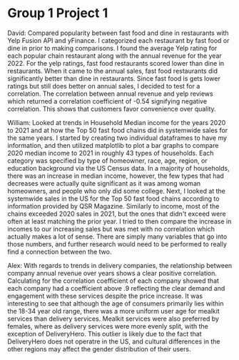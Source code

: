 # Group 1 Project 1

David: Compared popularity between fast food and dine in restaurants with Yelp Fusion API and yFinance. I categorized each restaurant by fast food or dine in prior to making comparisons. I found the average Yelp rating for each popular chain restaurant along with the annual revenue for the year 2022. For the yelp ratings, fast food restaurants scored lower than dine in restaurants. When it came to the annual sales, fast food restaurants did significantly better than dine in restaurants. Since fast food is gets lower ratings but still does better on annual sales, I decided to test for a correlation. The correlation between annual revenue and yelp reviews which returned a correlation coefficient of -0.54 signifying negative correlation. This shows that customers favor convenience over quality.

William: Looked at trends in Household Median income for the years 2020 to 2021 and at how the Top 50 fast food chains did in systemwide sales for the same years. I started by creating two individual dataframes to have my information, and then utilized matplotlib to plot a bar graphs to compare 2020 median income to 2021 in roughly 43 types of households. Each category was specified by type of homeowner, race, age, region, or education background via the US Census data. In a majority of households, there was an increase in median income, however, the few types that had decreases were actually quite significant as it was among woman homeowners, and people who only did some college. Next, I looked at the systemwide sales in the US for the Top 50 fast food chains according to information provided by QSR Magazine. Similarly to income, most of the chains exceeded 2020 sales in 2021, but the ones that didn't exceed were often at least matching the prior year. I tried to then compare the increase in incomes to our increasing sales but was met with no correlation which actually makes a lot of sense. There are simply many variables that go into those numbers, and further research would need to be performed to really find a connection between the two.  

Alex: With regards to trends in delivery companies, the relationship between company annual revenue over years shows a clear positive correlation. Calculating for the correlation coefficient of each company showed that each company had a coefficient above .9 reflecting the clear demand and engagement with these services despite the price increase. It was interesting to see that although the age of consumers primarily lies within the 18-34 year old range, there was a more uniform user age for mealkit services than delivery services. Mealkit services were also preferred by females, where as delivery services were more evenly split, with the exception of DeliveryHero. This outlier is likely due to the fact that DeliveryHero does not operatre in the US, and cultural differences in the other regions may affect the gender distribution of their users.
